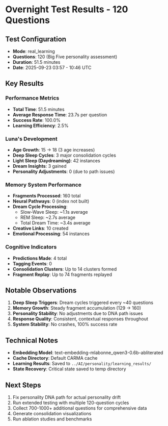 # Overnight Test Results - 120 Questions

## Test Configuration
- **Mode**: real_learning
- **Questions**: 120 (Big Five personality assessment)
- **Duration**: 51.5 minutes
- **Date**: 2025-09-23 03:57 - 10:46 UTC

## Key Results

### Performance Metrics
- **Total Time**: 51.5 minutes
- **Average Response Time**: 23.7s per question
- **Success Rate**: 100.0%
- **Learning Efficiency**: 2.5%

### Luna's Development
- **Age Growth**: 15 → 18 (3 age increases)
- **Deep Sleep Cycles**: 3 major consolidation cycles
- **Light Sleep (Daydreaming)**: 42 instances
- **Dream Insights**: 3 gained
- **Personality Adjustments**: 0 (due to path issues)

### Memory System Performance
- **Fragments Processed**: 160 total
- **Neural Pathways**: 0 (index not built)
- **Dream Cycle Processing**: 
  - Slow-Wave Sleep: ~1.1s average
  - REM Sleep: ~2.7s average
  - Total Dream Time: ~3.4s average
- **Creative Links**: 10 created
- **Emotional Processing**: 54 instances

### Cognitive Indicators
- **Predictions Made**: 4 total
- **Tagging Events**: 0
- **Consolidation Clusters**: Up to 14 clusters formed
- **Fragment Replay**: Up to 74 fragments replayed

## Notable Observations

1. **Deep Sleep Triggers**: Dream cycles triggered every ~40 questions
2. **Memory Growth**: Steady fragment accumulation (129 → 160)
3. **Personality Stability**: No adjustments due to DNA path issues
4. **Response Quality**: Consistent, contextual responses throughout
5. **System Stability**: No crashes, 100% success rate

## Technical Notes

- **Embedding Model**: text-embedding-mlabonne_qwen3-0.6b-abliterated
- **Cache Directory**: Default CARMA cache
- **Learning Results**: Saved to `../AI/personality/learning_results/`
- **State Recovery**: Critical state saved to temp directory

## Next Steps

1. Fix personality DNA path for actual personality drift
2. Run extended testing with multiple 120-question cycles
3. Collect 700-1000+ additional questions for comprehensive data
4. Generate consolidation visualizations
5. Run ablation studies and benchmarks
